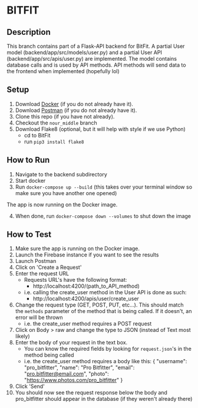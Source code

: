 # BITFIT

## Description
This branch contains part of a Flask-API backend for BitFit. A
partial User model (backend/app/src/models/user.py) and a partial User API
(backend/app/src/apis/user.py) are implemented. The model contains database
calls and is used by API methods. API methods will send data to the frontend
when implemented (hopefully lol)

## Setup
1. Download [Docker](https://www.docker.com/products/docker-desktop "Download Docker ") (if you do not already have it).
2. Download [Postman](https://www.postman.com/downloads/) (if you do not already have it).
3. Clone this repo (if you have not already).
4. Checkout the `nour_middle` branch
5. Download Flake8 (optional, but it will help with style if we use Python)
    - cd to BitFit
    - run `pip3 install flake8`

## How to Run
1. Navigate to the backend subdirectory
2. Start docker
3. Run `docker-compose up --build` (this takes over your terminal window so
   make sure you have another one opened)

The app is now running on the Docker image.

4. When done, run `docker-compose down --volumes` to shut down the image

## How to Test
1. Make sure the app is running on the Docker image.
2. Launch the Firebase instance if you want to see the results
3. Launch Postman
4. Click on 'Create a Request'
5. Enter the request URL
    - Requests URL's have the following format:
        - http://localhost:4200/(path_to_API_method)
    - i.e. calling the create_user method in the User API is done as such:
        - http://localhost:4200/apis/user/create_user
6. Change the request type (GET, POST, PUT, etc...). This should match the
   `methods` parameter of the method that is being called. If it doesn't, an
   error will be thrown
    - i.e. the create_user method requires a POST request
7. Click on Body > raw and change the type to JSON (instead of Text most
   likely)
8. Enter the body of your request in the text box.
    - You can know the required fields by looking for `request.json`'s in the
      method being called
    - i.e. the create_user method requires a body like this:
        {
            "username": "pro_bitfitter",
            "name": "Pro Bitfitter",
            "email": "pro.bitfitter@email.com",
            "photo": "https://www.photos.com/pro_bitfitter"
        }
9. Click 'Send'
10. You should now see the request response below the body and pro_bitfitter
    should appear in the database (if they weren't already there)

